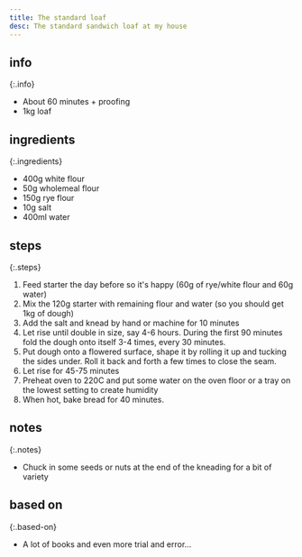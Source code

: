 ```yaml
---
title: The standard loaf
desc: The standard sandwich loaf at my house
---
```


## info

{:.info}
* About 60 minutes + proofing
* 1kg loaf  

## ingredients

{:.ingredients}
* 400g white flour
* 50g wholemeal flour
* 150g rye flour
* 10g salt
* 400ml water

## steps  

{:.steps}
1. Feed starter the day before so it's happy (60g of rye/white flour and 60g water)
2. Mix the 120g starter with remaining flour and water (so you should get 1kg of dough)
3. Add the salt and knead by hand or machine for 10 minutes
4. Let rise until double in size, say 4-6 hours. During the first 90 minutes fold the dough onto itself 3-4 times, every 30 minutes.
5. Put dough onto a flowered surface, shape it by rolling it up and tucking the sides under. Roll it back and forth a few times to close the seam.
6. Let rise for 45-75 minutes
7. Preheat oven to 220C and put some water on the oven floor or a tray on the lowest setting to create humidity
8. When hot, bake bread for 40 minutes. 

## notes

{:.notes}
* Chuck in some seeds or nuts at the end of the kneading for a bit of variety

## based on

{:.based-on}
* A lot of books and even more trial and error...
